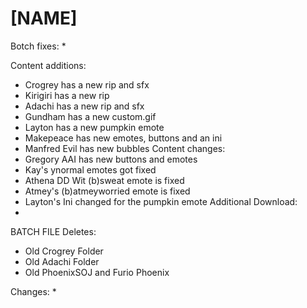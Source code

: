 # [NAME]

Botch fixes:
  *
  
Content additions:
  * Crogrey has a new rip and sfx
  * Kirigiri has a new rip
  * Adachi has a new rip and sfx
  * Gundham has a new custom.gif
  * Layton has a new pumpkin emote
  * Makepeace has new emotes, buttons and an ini
  * Manfred Evil has new bubbles
Content changes:
  * Gregory AAI has new buttons and emotes
  * Kay's ynormal emotes got fixed
  * Athena DD Wit (b)sweat emote is fixed
  * Atmey's (b)atmeyworried emote is fixed
  * Layton's Ini changed for the pumpkin emote
Additional Download:
  * 
 
BATCH FILE
Deletes:
   * Old Crogrey Folder
   * Old Adachi Folder
   * Old PhoenixSOJ and Furio Phoenix
  
Changes:
  * 
 

